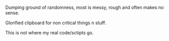 Dumping ground of randomness, most is messy, rough and often makes no sense.

Glorified clipboard for non critical things n stuff.

This is not where my real code/sctipts go.

